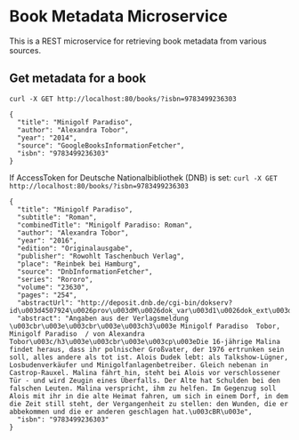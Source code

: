 # Book Metadata Microservice

This is a REST microservice for retrieving book metadata from various sources.

## Get metadata for a book
`curl -X GET http://localhost:80/books/?isbn=9783499236303`
```
{
  "title": "Minigolf Paradiso",
  "author": "Alexandra Tobor",
  "year": "2014",
  "source": "GoogleBooksInformationFetcher",
  "isbn": "9783499236303"
}
```

If AccessToken for Deutsche Nationalbibliothek (DNB) is set:
`curl -X GET http://localhost:80/books/?isbn=9783499236303`
```
{
  "title": "Minigolf Paradiso",
  "subtitle": "Roman",
  "combinedTitle": "Minigolf Paradiso: Roman",
  "author": "Alexandra Tobor",
  "year": "2016",
  "edition": "Originalausgabe",
  "publisher": "Rowohlt Taschenbuch Verlag",
  "place": "Reinbek bei Hamburg",
  "source": "DnbInformationFetcher",
  "series": "Rororo",
  "volume": "23630",
  "pages": "254",
  "abstractUrl": "http://deposit.dnb.de/cgi-bin/dokserv?id\u003d4507924\u0026prov\u003dM\u0026dok_var\u003d1\u0026dok_ext\u003dhtm",
  "abstract": "Angaben aus der Verlagsmeldung \u003cbr\u003e\u003cbr\u003e\u003ch3\u003e Minigolf Paradiso  Tobor, Minigolf Paradiso  / von Alexandra Tobor\u003c/h3\u003e\u003cbr\u003e\u003cp\u003eDie 16-jährige Malina findet heraus, dass ihr polnischer Großvater, der 1976 ertrunken sein soll, alles andere als tot ist. Alois Dudek lebt: als Talkshow-Lügner, Losbudenverkäufer und Minigolfanlagenbetreiber. Gleich nebenan in Castrop-Rauxel. Malina fährt hin, steht bei Alois vor verschlossener Tür - und wird Zeugin eines Überfalls. Der Alte hat Schulden bei den falschen Leuten. Malina verspricht, ihm zu helfen. Im Gegenzug soll Alois mit ihr in die alte Heimat fahren, um sich in einem Dorf, in dem die Zeit still steht, der Vergangenheit zu stellen: den Wunden, die er abbekommen und die er anderen geschlagen hat.\u003cBR\u003e",
  "isbn": "9783499236303"
}
```
